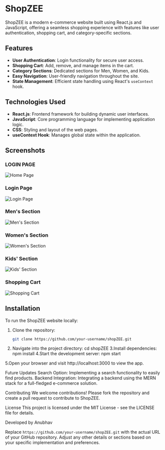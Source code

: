 # ShopZEE

ShopZEE is a modern e-commerce website built using React.js and JavaScript, offering a seamless shopping experience with features like user authentication, shopping cart, and category-specific sections.

## Features

- **User Authentication**: Login functionality for secure user access.
- **Shopping Cart**: Add, remove, and manage items in the cart.
- **Category Sections**: Dedicated sections for Men, Women, and Kids.
- **Easy Navigation**: User-friendly navigation throughout the site.
- **State Management**: Efficient state handling using React's `useContext` hook.

## Technologies Used

- **React.js**: Frontend framework for building dynamic user interfaces.
- **JavaScript**: Core programming language for implementing application logic.
- **CSS**: Styling and layout of the web pages.
- **useContext Hook**: Manages global state within the application.

## Screenshots

### LOGIN PAGE
![Home Page](https://github.com/user-attachments/assets/695585e5-9cb6-439a-9bfa-fdbcbe196380)

### Login Page
![Login Page](https://github.com/user-attachments/assets/04624156-dc71-4f86-a0ab-d78e47081306)

### Men's Section
![Men's Section](https://github.com/user-attachments/assets/998ed2fd-9d12-40db-8151-2c1b9f71da15)

### Women's Section
![Women's Section](https://github.com/user-attachments/assets/7379ae50-f17f-47a8-a18c-4ce0a82f3d63)

### Kids' Section
![Kids' Section](https://github.com/user-attachments/assets/cf3fefe5-7d10-47b0-a5dd-eec6b820a711)

### Shopping Cart
![Shopping Cart](https://github.com/user-attachments/assets/0176d93d-62c2-4975-a2c6-e6567382c1b0)

## Installation

To run the ShopZEE website locally:

1. Clone the repository:
   ```bash
   git clone https://github.com/your-username/shopZEE.git
2. Navigate into the project directory:
  cd shopZEE
3.Install dependencies:
npm install
4.Start the development server:
npm start

5.Open your browser and visit http://localhost:3000 to view the app.

Future Updates
Search Option: Implementing a search functionality to easily find products.
Backend Integration: Integrating a backend using the MERN stack for a full-fledged e-commerce solution.

Contributing
We welcome contributions! Please fork the repository and create a pull request to contribute to ShopZEE.

License
This project is licensed under the MIT License - see the LICENSE file for details.

Developed by Anubhav


Replace `https://github.com/your-username/shopZEE.git` with the actual URL of your GitHub repository. Adjust any other details or sections based on your specific implementation and preferences.

